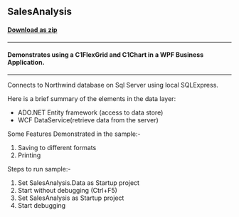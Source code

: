 ## SalesAnalysis
#### [Download as zip](https://grapecity.github.io/DownGit/#/home?url=https://github.com/GrapeCity/ComponentOne-WPF-Samples/tree/master/NET_4.6.2/C1.WPF.FlexGrid/CS/SalesAnalysis)
____
#### Demonstrates using a C1FlexGrid and C1Chart in a WPF Business Application.
____
Connects to Northwind database on Sql Server using local SQLExpress.

Here is a brief summary of the elements in the data layer:

* ADO.NET Entity framework (access to data store)
* WCF DataService(retrieve data from the server)

Some Features Demonstrated in the sample:-

1) Saving to different formats
2) Printing

Steps to run sample:-

1) Set SalesAnalysis.Data as Startup project
2) Start without debugging (Ctrl+F5)
3) Set SalesAnalysis as Startup project
4) Start debugging

